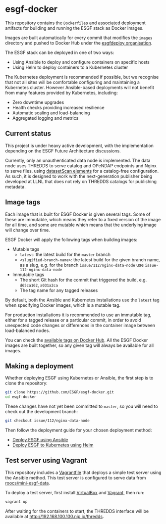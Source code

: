 # esgf-docker

This repository contains the `Dockerfile`s and associated deployment artifacts for building
and running the ESGF stack as Docker images.

Images are built automatically for every commit that modifies the `images` directory and pushed
to Docker Hub under the [esgfdeploy organisation](https://hub.docker.com/u/esgfdeploy).

The ESGF stack can be deployed in one of two ways:

  * Using Ansible to deploy and configure containers on specific hosts
  * Using Helm to deploy containers to a Kubernetes cluster

The Kubernetes deployment is recommended if possible, but we recognise that not all sites will
be comfortable configuring and maintaining a Kubernetes cluster. However Ansible-based deployments
will not benefit from many features provided by Kubernetes, including:

  * Zero downtime upgrades
  * Health checks providing increased resilience
  * Automatic scaling and load-balancing
  * Aggregated logging and metrics

## Current status

This project is under heavy active development, with the implementation depending on the ESGF
Future Architecture discussions.

Currently, only an unauthenticated data node is implemented. The data node uses THREDDS to serve
catalog and OPeNDAP endpoints and Nginx to serve files, using
[datasetScan elements](https://www.unidata.ucar.edu/software/tds/current/reference/DatasetScan.html)
for a catalog-free configuration. As such, it is designed to work with the next-generation publisher
being developed at LLNL that does not rely on THREDDS catalogs for publishing metadata.

## Image tags

Each image that is built for ESGF Docker is given several tags. Some of these are immutable, which
means they refer to a fixed version of the image for all time, and some are mutable which means
that the underlying image will change over time.

ESGF Docker will apply the following tags when building images:

  * Mutable tags
    * `latest`: the latest build for the `master` branch
    * `<slugified-branch-name>`: the latest build for the given branch name, as a slug, e.g.
      for the branch `issue/112/nginx-data-node` use `issue-112-nginx-data-node`
  * Immutable tags
    * The short Git hash for the commit that triggered the build, e.g. `d65ca162`, `a031a2ca`
    * The tag name for any tagged releases

By default, both the Ansible and Kubernetes installations use the `latest` tag when specifying
Docker images, which is a mutable tag.

For production installations it is recommended to use an immutable tag, either for a tagged
release or a particular commit, in order to avoid unexpected code changes or differences in
the container image between load-balanced nodes.

You can check the [available tags on Docker Hub](https://hub.docker.com/r/esgfdeploy/thredds/tags).
All the ESGF Docker images are built together, so any given tag will always be available for all
images.

## Making a deployment

Whether deploying ESGF using Kubernetes or Ansible, the first step is to clone the repository:

```sh
git clone https://github.com/ESGF/esgf-docker.git
cd esgf-docker
```

These changes have not yet been committed to `master`, so you will need to check out the development branch:

```sh
git checkout issue/112/nginx-data-node
```

Then follow the deployment guide for your chosen deployment method:

  * [Deploy ESGF using Ansible](./docs/deploy-ansible.md)
  * [Deploy ESGF to Kubernetes using Helm](./docs/deploy-kubernetes.md)

## Test server using Vagrant

This repository includes a [Vagrantfile](./Vagrantfile) that deploys a simple test server using the
Ansible method. This test server is configured to serve data from
[roocs/mini-esgf-data](https://github.com/roocs/mini-esgf-data).

To deploy a test server, first install [VirtualBox](https://www.virtualbox.org/) and
[Vagrant](https://www.vagrantup.com/), then run:

```sh
vagrant up
```

After waiting for the containers to start, the THREDDS interface will be available at http://192.168.100.100.nip.io/thredds.
